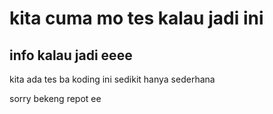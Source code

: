 <!DOCTYPE html>
<html lang="id">
<head>
    <meta charset="UTF-8">
    <meta name="viewport" content="width=device-width, initial-scale=1.0">
    <title>Tes aja wkwkwk</title>
</head>
<body>
    <h1> kita cuma mo tes kalau jadi ini</h1>
    <h2> info kalau jadi eeee</h2>
</body>
<body> 
    <p> kita ada tes ba koding ini sedikit hanya sederhana</p>
    <p> sorry bekeng repot ee </p>
</body>
</html>

